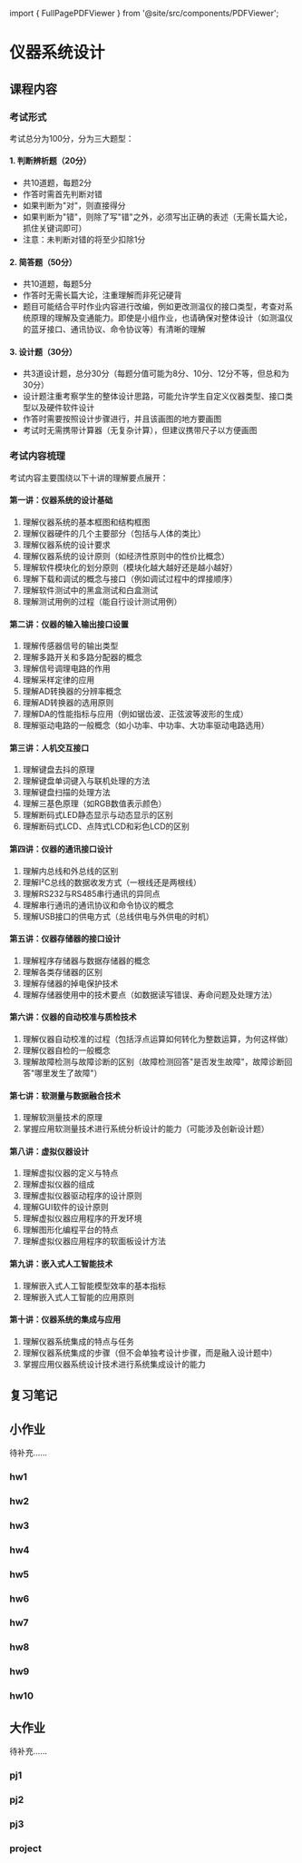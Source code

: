 import { FullPagePDFViewer } from '@site/src/components/PDFViewer';

# 仪器系统设计

## 课程内容

### 考试形式
考试总分为100分，分为三大题型：

#### 1. 判断辨析题（20分）
- 共10道题，每题2分
- 作答时需首先判断对错
- 如果判断为"对"，则直接得分
- 如果判断为"错"，则除了写"错"之外，必须写出正确的表述（无需长篇大论，抓住关键词即可）
- 注意：未判断对错的将至少扣除1分

#### 2. 简答题（50分）
- 共10道题，每题5分
- 作答时无需长篇大论，注重理解而非死记硬背
- 题目可能结合平时作业内容进行改编，例如更改测温仪的接口类型，考查对系统原理的理解及变通能力。即使是小组作业，也请确保对整体设计（如测温仪的蓝牙接口、通讯协议、命令协议等）有清晰的理解

#### 3. 设计题（30分）
- 共3道设计题，总分30分（每题分值可能为8分、10分、12分不等，但总和为30分）
- 设计题注重考察学生的整体设计思路，可能允许学生自定义仪器类型、接口类型以及硬件软件设计
- 作答时需要按照设计步骤进行，并且该画图的地方要画图
- 考试时无需携带计算器（无复杂计算），但建议携带尺子以方便画图

### 考试内容梳理
考试内容主要围绕以下十讲的理解要点展开：

#### 第一讲：仪器系统的设计基础
1. 理解仪器系统的基本框图和结构框图
2. 理解仪器硬件的几个主要部分（包括与人体的类比）
3. 理解仪器系统的设计要求
4. 理解仪器系统的设计原则（如经济性原则中的性价比概念）
5. 理解软件模块化的划分原则（模块化越大越好还是越小越好）
6. 理解下载和调试的概念与接口（例如调试过程中的焊接顺序）
7. 理解软件测试中的黑盒测试和白盒测试
8. 理解测试用例的过程（能自行设计测试用例）

#### 第二讲：仪器的输入输出接口设置
1. 理解传感器信号的输出类型
2. 理解多路开关和多路分配器的概念
3. 理解信号调理电路的作用
4. 理解采样定律的应用
5. 理解AD转换器的分辨率概念
6. 理解AD转换器的选用原则
7. 理解DA的性能指标与应用（例如锯齿波、正弦波等波形的生成）
8. 理解驱动电路的一般概念（如小功率、中功率、大功率驱动电路选用）

#### 第三讲：人机交互接口
1. 理解键盘去抖的原理
2. 理解键盘单词键入与联机处理的方法
3. 理解键盘扫描的处理方法
4. 理解三基色原理（如RGB数值表示颜色）
5. 理解断码式LED静态显示与动态显示的区别
6. 理解断码式LCD、点阵式LCD和彩色LCD的区别

#### 第四讲：仪器的通讯接口设计
1. 理解内总线和外总线的区别
2. 理解I²C总线的数据收发方式（一根线还是两根线）
3. 理解RS232与RS485串行通讯的异同点
4. 理解串行通讯的通讯协议和命令协议的概念
5. 理解USB接口的供电方式（总线供电与外供电的时机）

#### 第五讲：仪器存储器的接口设计
1. 理解程序存储器与数据存储器的概念
2. 理解各类存储器的区别
3. 理解存储器的掉电保护技术
4. 理解存储器使用中的技术要点（如数据读写错误、寿命问题及处理方法）

#### 第六讲：仪器的自动校准与质检技术
1. 理解仪器自动校准的过程（包括浮点运算如何转化为整数运算，为何这样做）
2. 理解仪器自检的一般概念
3. 理解故障检测与故障诊断的区别（故障检测回答"是否发生故障"，故障诊断回答"哪里发生了故障"）

#### 第七讲：软测量与数据融合技术
1. 理解软测量技术的原理
2. 掌握应用软测量技术进行系统分析设计的能力（可能涉及创新设计题）

#### 第八讲：虚拟仪器设计
1. 理解虚拟仪器的定义与特点
2. 理解虚拟仪器的组成
3. 理解虚拟仪器驱动程序的设计原则
4. 理解GUI软件的设计原则
5. 理解虚拟仪器应用程序的开发环境
6. 理解图形化编程平台的特点
7. 理解虚拟仪器应用程序的软面板设计方法

#### 第九讲：嵌入式人工智能技术
1. 理解嵌入式人工智能模型效率的基本指标
2. 理解嵌入式人工智能的应用原则

#### 第十讲：仪器系统的集成与应用
1. 理解仪器系统集成的特点与任务
2. 理解仪器系统集成的步骤（但不会单独考设计步骤，而是融入设计题中）
3. 掌握应用仪器系统设计技术进行系统集成设计的能力

## 复习笔记

<FullPagePDFViewer 
  src="/pdfs/仪器系统设计复习笔记.pdf"
  pageSpacing={1}
  maxWidth={800}
/>

## 小作业
待补充......
### hw1
### hw2
### hw3
### hw4
### hw5
### hw6
### hw7
### hw8
### hw9
### hw10

## 大作业
待补充......
### pj1
### pj2
### pj3
### project

<FullPagePDFViewer 
  src="/pdfs/仪器系统设计大作业报告.pdf"
  pageSpacing={1}
  maxWidth={800}
/>
